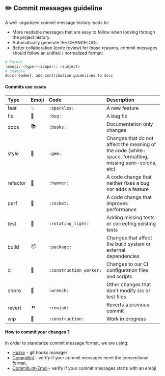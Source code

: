 ## ️✏️ Commit messages guideline

A well-organized commit message history leads to:

- More readable messages that are easy to follow when looking through the project history.
- Automatically generate the CHANGELOGs.
- Better collaboration (code review)
  for those reasons, commit messages should follow an unified / normalized format:

```bash
# Format
:emoji: <type>(<scope>): <subject>
# Example
docs(readme): add contribution guidelines to docs
```

#### Commits use cases

| Type     | Emoji                 | Code                    | Description                                                                                            |
| :------- | :-------------------- | :---------------------- | :----------------------------------------------------------------------------------------------------- |
| feat     | :sparkles:            | `:sparkles:`            | A new feature                                                                                          |
| fix      | :bug:                 | `:bug:`                 | A bug fix                                                                                              |
| docs     | :books:               | `:books:`               | Documentation only changes                                                                             |
| style    | :gem:                 | `:gem:`                 | Changes that do not affect the meaning of the code (white-space, formatting, missing semi-colons, etc) |
| refactor | :hammer:              | `:hammer:`              | A code change that neither fixes a bug nor adds a feature                                              |
| perf     | :rocket:              | `:rocket:`              | A code change that improves performance                                                                |
| test     | :rotating_light:      | `:rotating_light:`      | Adding missing tests or correcting existing tests                                                      |
| build    | :package:             | `:package:`             | Changes that affect the build system or external dependencies                                          |
| ci       | :construction_worker: | `:construction_worker:` | Changes to our CI configuration files and scripts                                                      |
| chore    | :wrench:              | `:wrench:`              | Other changes that don't modify src or test files                                                      |
| revert   | :rewind:              | `:rewind:`              | Reverts a previous commit                                                                              |
| wip      | :construction:        | `:construction:`        | Work in progress                                                                                       |

#### How to commit your changes ?

In order to standarize commit message format, we are using:

- [Husky](https://github.com/typicode/husky) - git hooks manager
- [Commitlint](https://commitlint.js.org/#/) - verify if your commit messages meet the conventional format.
- [CommitLint-Emoji](https://github.com/arvinxx/gitmoji-commit-workflow)- verify if your commit messages starts with an emoji
